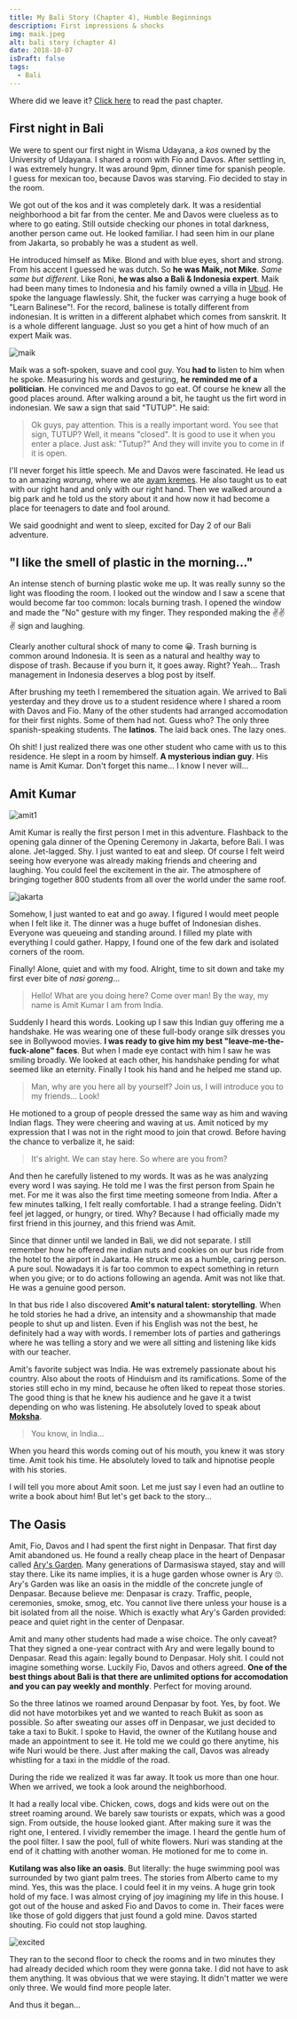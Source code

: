 ```yaml
---
title: My Bali Story (Chapter 4), Humble Beginnings
description: First impressions & shocks
img: maik.jpeg
alt: bali story (chapter 4)
date: 2018-10-07
isDraft: false
tags: 
  - Bali
---
```


Where did we leave it? [Click here](https://bulenya.xyz/bali-story-3/) to read the past chapter.

## First night in Bali

We were to spent our first night in Wisma Udayana, a *kos* owned by the University of Udayana. I shared a room with Fio and Davos. After settling in, I was extremely hungry. It was around 9pm, dinner time for spanish people. I guess for mexican too, because Davos was starving. Fio decided to stay in the room.

We got out of the kos and it was completely dark. It was a residential neighborhood a bit far from the center. Me and Davos were clueless as to where to go eating. Still outside checking our phones in total darkness, another person came out. He looked familiar. I had seen him in our plane from Jakarta, so probably he was a student as well.

He introduced himself as Mike. Blond and with blue eyes, short and strong. From his accent I guessed he was dutch. So **he was Maik, not Mike**. *Same same but different*. Like Roni, **he was also a Bali & Indonesia expert**. Maik had been many times to Indonesia and his family owned a villa in [Ubud](https://en.wikipedia.org/wiki/Ubud). He spoke the language flawlessly. Shit, the fucker was carrying a huge book of "Learn Balinese"!. For the record, balinese is totally different from indonesian. It is written in a different alphabet which comes from sanskrit. It is a whole different language. Just so you get a hint of how much of an expert Maik was.

![maik](//images.ctfassets.net/qf4deux2v57b/6KjKkbMkpOOsMmO2U4KaCQ/c5ec2a703a9691bf785a98575c65eb3d/maik.jpg)

Maik was a soft-spoken, suave and cool guy. You **had to** listen to him when he spoke. Measuring his words and gesturing, **he reminded me of a politician**. He convinced me and Davos to go eat. Of course he knew all the good places around. After walking around a bit, he taught us the firt word in indonesian. We saw a sign that said "TUTUP". He said:

> Ok guys, pay attention. This is a really important word. You see that sign, TUTUP? Well, it means "closed". It is good to use it when you enter a place. Just ask: "Tutup?" And they will invite you to come in if it is open.

I'll never forget his little speech. Me and Davos were fascinated. He lead us to an amazing *warung*, where we ate [ayam kremes](https://en.wikipedia.org/wiki/Ayam_goreng). He also taught us to eat with our right hand and only with our right hand. Then we walked around a big park and he told us the story about it and how now it had become a place for teenagers to date and fool around.

We said goodnight and went to sleep, excited for Day 2 of our Bali adventure.

## "I like the smell of plastic in the morning..."

An intense stench of burning plastic woke me up. It was really sunny so the light was flooding the room. I looked out the window and I saw a scene that would become far too common: locals burning trash. I opened the window and made the "No" gesture with my finger. They responded making the ✌️✌️✌️ sign and laughing.

Clearly another cultural shock of many to come 😀. Trash burning is common around Indonesia. It is seen as a natural and healthy way to dispose of trash. Because if you burn it, it goes away. Right? Yeah... Trash management in Indonesia deserves a blog post by itself.

After brushing my teeth I remembered the situation again. We arrived to Bali yesterday and they drove us to a student residence where I shared a room with Davos and Fio. Many of the other students had arranged accomodation for their first nights. Some of them had not. Guess who? The only three spanish-speaking students. The **latinos**. The laid back ones. The lazy ones.

Oh shit! I just realized there was one other student who came with us to this residence. He slept in a room by himself. **A mysterious indian guy**. His name is Amit Kumar. Don't forget this name... I know I never will...

## Amit Kumar

![amit1](//images.ctfassets.net/qf4deux2v57b/5MPPRcU8zmAcswI8S2CsIW/4dea605a69aa9c17290cc25f58b0b0ec/amit1.jpg)

Amit Kumar is really the first person I met in this adventure. Flashback to the opening gala dinner of the Opening Ceremony in Jakarta, before Bali. I was alone. Jet-lagged. Shy. I just wanted to eat and sleep. Of course I felt weird seeing how everyone was already making friends and cheering and laughing. You could feel the excitement in the air. The atmosphere of bringing together 800 students from all over the world under the same roof.

![jakarta](//images.ctfassets.net/qf4deux2v57b/2hHyM3lrN6IoKQWwKQSgs0/dac9ab7c311b566e3506617126e20c7e/jakarta.jpg)

Somehow, I just wanted to eat and go away. I figured I would meet people when I felt like it. The dinner was a huge buffet of Indonesian dishes. Everyone was queueing and standing around. I filled my plate with everything I could gather. Happy, I found one of the few dark and isolated corners of the room.

Finally! Alone, quiet and with my food. Alright, time to sit down and take my first ever bite of _nasi goreng_...

> Hello! What are you doing here? Come over man! By the way, my name is Amit Kumar I am from India.

Suddenly I heard this words. Looking up I saw this Indian guy offering me a handshake. He was wearing one of these full-body orange silk dresses you see in Bollywood movies. **I was ready to give him my best "leave-me-the-fuck-alone" faces**. But when I made eye contact with him I saw he was smiling broadly. We looked at each other, his handshake pending for what seemed like an eternity. Finally I took his hand and he helped me stand up.

> Man, why are you here all by yourself? Join us, I will introduce you to my friends... Look!

He motioned to a group of people dressed the same way as him and waving Indian flags. They were cheering and waving at us. Amit noticed by my expression that I was not in the right mood to join that crowd. Before having the chance to verbalize it, he said:

> It's alright. We can stay here. So where are you from?

And then he carefully listened to my words. It was as he was analyzing every word I was saying. He told me I was the first person from Spain he met. For me it was also the first time meeting someone from India. After a few minutes talking, I felt really comfortable. I had a strange feeling. Didn't feel jet lagged, or hungry, or tired. Why? Because I had officially made my first friend in this journey, and this friend was Amit.

Since that dinner until we landed in Bali, we did not separate. I still remember how he offered me indian nuts and cookies on our bus ride from the hotel to the airport in Jakarta. He struck me as a humble, caring person. A pure soul. Nowadays it is far too common to expect something in return when you give; or to do actions following an agenda. Amit was not like that. He was a genuine good person.

In that bus ride I also discovered **Amit's natural talent: storytelling**. When he told stories he had a drive, an intensity and a showmanship that made people to shut up and listen. Even if his English was not the best, he definitely had a way with words. I remember lots of parties and gatherings where he was telling a story and we were all sitting and listening like kids with our teacher.

Amit's favorite subject was India. He was extremely passionate about his country. Also about the roots of Hinduism and its ramifications. Some of the stories still echo in my mind, because he often liked to repeat those stories. The good thing is that he knew his audience and he gave it a twist depending on who was listening. He absolutely loved to speak about [**Moksha**](https://en.wikipedia.org/wiki/Moksha).

> You know, in India...

When you heard this words coming out of his mouth, you knew it was story time. Amit took his time. He absolutely loved to talk and hipnotise people with his stories.

I will tell you more about Amit soon. Let me just say I even had an outline to write a book about him! But let's get back to the story...


## The Oasis

Amit, Fio, Davos and I had spent the first night in Denpasar. That first day Amit abandoned us. He found a really cheap place in the heart of Denpasar called [Ary's Garden](https://goo.gl/maps/BF2SHLLfoVr). Many generations of Darmasiswa stayed, stay and will stay there. Like its name implies, it is a huge garden whose owner is Ary 🙄. Ary's Garden was like an oasis in the middle of the concrete jungle of Denpasar. Because believe me: Denpasar is crazy. Traffic, people, ceremonies, smoke, smog, etc. You cannot live there unless your house is a bit isolated from all the noise. Which is exactly what Ary's Garden provided: peace and quiet right in the center of Denpasar.

Amit and many other students had made a wise choice. The only caveat? That they signed a one-year contract with Ary and were legally bound to Denpasar. Read this again: legally bound to Denpasar. Holy shit. I could not imagine something worse. Luckily Fio, Davos and others agreed. **One of the best things about Bali is that there are unlimited options for accomodation and you can pay weekly and monthly**. Perfect for moving around.

So the three latinos we roamed around Denpasar by foot. Yes, by foot. We did not have motorbikes yet and we wanted to reach Bukit as soon as possible. So after sweating our asses off in Denpasar, we just decided to take a taxi to Bukit. I spoke to Havid, the owner of the Kutilang house and made an appointment to see it. He told me we could go there anytime, his wife Nuri would be there. Just after making the call, Davos was already whistling for a taxi in the middle of the road. 

During the ride we realized it was far away. It took us more than one hour. When we arrived, we took a look around the neighborhood. 

It had a really local vibe. Chicken, cows, dogs and kids were out on the street roaming around. We barely saw tourists or expats, which was a good sign. From outside, the house looked giant. After making sure it was the right one, I entered. I vividly remember the image. I heard the gentle hum of the pool filter. I saw the pool, full of white flowers. Nuri was standing at the end of it chatting with another woman. He motioned for me to come in. 

**Kutilang was also like an oasis**. But literally: the huge swimming pool was surrounded by two giant palm trees. The stories from Alberto came to my mind. Yes, this was the place. I could feel it in my veins. A huge grin took hold of my face. I was almost crying of joy imagining my life in this house. I got out of the house and asked Fio and Davos to come in. Their faces were like those of gold diggers that just found a gold mine. Davos started shouting. Fio could not stop laughing.

![excited](//images.ctfassets.net/qf4deux2v57b/2YkeC7Vn3yUyKM4WOESgma/f6892f5f5968698f30506ca52196410d/excited.gif)

They ran to the second floor to check the rooms and in two minutes they had already decided which room they were gonna take. I did not have to ask them anything. It was obvious that we were staying. It didn't matter we were only three. We would find more people later.

And thus it began...



